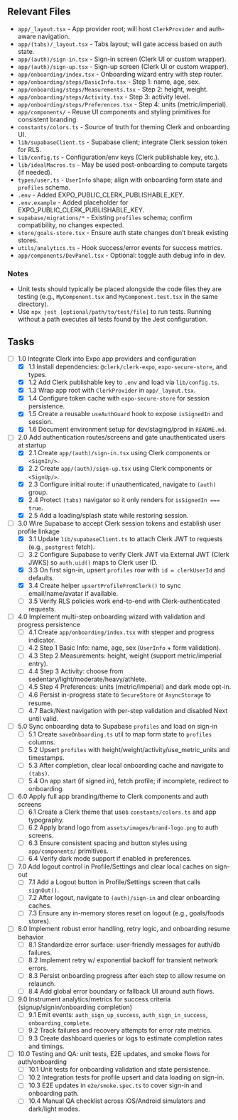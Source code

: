 ## Relevant Files

- `app/_layout.tsx` - App provider root; will host `ClerkProvider` and auth-aware navigation.
- `app/(tabs)/_layout.tsx` - Tabs layout; will gate access based on auth state.
- `app/(auth)/sign-in.tsx` - Sign-in screen (Clerk UI or custom wrapper).
- `app/(auth)/sign-up.tsx` - Sign-up screen (Clerk UI or custom wrapper).
- `app/onboarding/index.tsx` - Onboarding wizard entry with step router.
- `app/onboarding/steps/BasicInfo.tsx` - Step 1: name, age, sex.
- `app/onboarding/steps/Measurements.tsx` - Step 2: height, weight.
- `app/onboarding/steps/Activity.tsx` - Step 3: activity level.
- `app/onboarding/steps/Preferences.tsx` - Step 4: units (metric/imperial).
- `app/components/` - Reuse UI components and styling primitives for consistent branding.
- `constants/colors.ts` - Source of truth for theming Clerk and onboarding UI.
- `lib/supabaseClient.ts` - Supabase client; integrate Clerk session token for RLS.
- `lib/config.ts` - Configuration/env keys (Clerk publishable key, etc.).
- `lib/idealMacros.ts` - May be used post-onboarding to compute targets (if needed).
- `types/user.ts` - `UserInfo` shape; align with onboarding form state and `profiles` schema.
- `.env` - Added EXPO_PUBLIC_CLERK_PUBLISHABLE_KEY.
- `.env.example` - Added placeholder for EXPO_PUBLIC_CLERK_PUBLISHABLE_KEY.
- `supabase/migrations/*` - Existing `profiles` schema; confirm compatibility, no changes expected.
- `store/goals-store.tsx` - Ensure auth state changes don’t break existing stores.
- `utils/analytics.ts` - Hook success/error events for success metrics.
- `app/components/DevPanel.tsx` - Optional: toggle auth debug info in dev.

### Notes

- Unit tests should typically be placed alongside the code files they are testing (e.g., `MyComponent.tsx` and `MyComponent.test.tsx` in the same directory).
- Use `npx jest [optional/path/to/test/file]` to run tests. Running without a path executes all tests found by the Jest configuration.

## Tasks

- [ ] 1.0 Integrate Clerk into Expo app providers and configuration
   - [x] 1.1 Install dependencies: `@clerk/clerk-expo`, `expo-secure-store`, and types.
   - [x] 1.2 Add Clerk publishable key to `.env` and load via `lib/config.ts`.
   - [x] 1.3 Wrap app root with `ClerkProvider` in `app/_layout.tsx`.
   - [x] 1.4 Configure token cache with `expo-secure-store` for session persistence.
   - [x] 1.5 Create a reusable `useAuthGuard` hook to expose `isSignedIn` and session.
   - [x] 1.6 Document environment setup for dev/staging/prod in `README.md`.
- [ ] 2.0 Add authentication routes/screens and gate unauthenticated users at startup
  - [x] 2.1 Create `app/(auth)/sign-in.tsx` using Clerk components or `<SignIn/>`.
  - [x] 2.2 Create `app/(auth)/sign-up.tsx` using Clerk components or `<SignUp/>`.
  - [x] 2.3 Configure initial route: if unauthenticated, navigate to `(auth)` group.
   - [x] 2.4 Protect `(tabs)` navigator so it only renders for `isSignedIn === true`.
   - [x] 2.5 Add a loading/splash state while restoring session.
- [ ] 3.0 Wire Supabase to accept Clerk session tokens and establish user profile linkage
   - [x] 3.1 Update `lib/supabaseClient.ts` to attach Clerk JWT to requests (e.g., `postgrest` fetch).
   - [ ] 3.2 Configure Supabase to verify Clerk JWT via External JWT (Clerk JWKS) so `auth.uid()` maps to Clerk user ID.
   - [x] 3.3 On first sign-in, upsert `profiles` row with `id = clerkUserId` and defaults.
   - [x] 3.4 Create helper `upsertProfileFromClerk()` to sync email/name/avatar if available.
   - [ ] 3.5 Verify RLS policies work end-to-end with Clerk-authenticated requests.
- [ ] 4.0 Implement multi-step onboarding wizard with validation and progress persistence
   - [ ] 4.1 Create `app/onboarding/index.tsx` with stepper and progress indicator.
   - [ ] 4.2 Step 1 Basic Info: name, age, sex (`UserInfo` + form validation).
   - [ ] 4.3 Step 2 Measurements: height, weight (support metric/imperial entry).
   - [ ] 4.4 Step 3 Activity: choose from sedentary/light/moderate/heavy/athlete.
   - [ ] 4.5 Step 4 Preferences: units (metric/imperial) and dark mode opt-in.
   - [ ] 4.6 Persist in-progress state to `SecureStore` or `AsyncStorage` to resume.
   - [ ] 4.7 Back/Next navigation with per-step validation and disabled Next until valid.
- [ ] 5.0 Sync onboarding data to Supabase `profiles` and load on sign-in
   - [ ] 5.1 Create `saveOnboarding.ts` util to map form state to `profiles` columns.
   - [ ] 5.2 Upsert `profiles` with height/weight/activity/use_metric_units and timestamps.
   - [ ] 5.3 After completion, clear local onboarding cache and navigate to `(tabs)`.
   - [ ] 5.4 On app start (if signed in), fetch profile; if incomplete, redirect to onboarding.
- [ ] 6.0 Apply full app branding/theme to Clerk components and auth screens
   - [ ] 6.1 Create a Clerk theme that uses `constants/colors.ts` and app typography.
   - [ ] 6.2 Apply brand logo from `assets/images/brand-logo.png` to auth screens.
   - [ ] 6.3 Ensure consistent spacing and button styles using `app/components/` primitives.
   - [ ] 6.4 Verify dark mode support if enabled in preferences.
- [ ] 7.0 Add logout control in Profile/Settings and clear local caches on sign-out
   - [ ] 7.1 Add a Logout button in Profile/Settings screen that calls `signOut()`.
   - [ ] 7.2 After logout, navigate to `(auth)/sign-in` and clear onboarding caches.
   - [ ] 7.3 Ensure any in-memory stores reset on logout (e.g., goals/foods stores).
- [ ] 8.0 Implement robust error handling, retry logic, and onboarding resume behavior
   - [ ] 8.1 Standardize error surface: user-friendly messages for auth/db failures.
   - [ ] 8.2 Implement retry w/ exponential backoff for transient network errors.
   - [ ] 8.3 Persist onboarding progress after each step to allow resume on relaunch.
   - [ ] 8.4 Add global error boundary or fallback UI around auth flows.
- [ ] 9.0 Instrument analytics/metrics for success criteria (signup/signin/onboarding completion)
   - [ ] 9.1 Emit events: `auth_sign_up_success`, `auth_sign_in_success`, `onboarding_complete`.
   - [ ] 9.2 Track failures and recovery attempts for error rate metrics.
   - [ ] 9.3 Create dashboard queries or logs to estimate completion rates and timings.
- [ ] 10.0 Testing and QA: unit tests, E2E updates, and smoke flows for auth/onboarding
   - [ ] 10.1 Unit tests for onboarding validation and state persistence.
   - [ ] 10.2 Integration tests for profile upsert and data loading on sign-in.
   - [ ] 10.3 E2E updates in `e2e/smoke.spec.ts` to cover sign-in and onboarding path.
   - [ ] 10.4 Manual QA checklist across iOS/Android simulators and dark/light modes.
